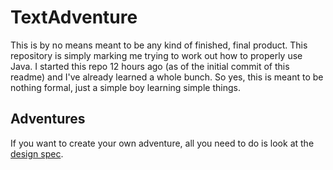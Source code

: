 # TextAdventure

This is by no means meant to be any kind of finished, final product. This repository is simply marking me trying to work out how to properly use Java. I started this repo 12 hours ago (as of the initial commit of this readme) and I've already learned a whole bunch. So yes, this is meant to be nothing formal, just a simple boy learning simple things.

## Adventures

If you want to create your own adventure, all you need to do is look at the [design spec](Adventure%20File%20Design/README.md).
